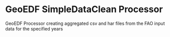 # GeoEDF SimpleDataClean  Processor
GeoEDF Processor creating aggregated csv and har files from the FAO input data for the specified years